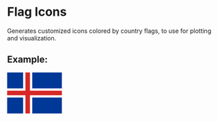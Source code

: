 # Flag Icons
Generates customized icons colored by country flags, to use for plotting and visualization. 

## Example:
![Alt text](https://github.com/benedikt20/flag_icons/blob/main/data/128x96/is.png)

